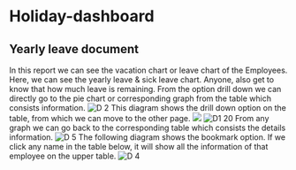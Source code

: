 # Holiday-dashboard
## Yearly leave document
In this report we can see the vacation chart or leave chart of the Employees. Here, we can see the yearly leave & sick leave chart. Anyone, also get to know that how much leave is remaining. 
From the option drill down we can directly go to the pie chart or corresponding graph from the table which consists information.
![D 2](https://user-images.githubusercontent.com/80387652/110642416-e917b300-81aa-11eb-93df-99e7886a8bc6.png)
This diagram shows the drill down option on the table, from which we can move to the other page. 
![](https://user-images.githubusercontent.com/80387652/110650489-7f9ba280-81b2-11eb-8fbf-b7a9f7fd0dd2.png)
![D1 20](https://user-images.githubusercontent.com/80387652/110638156-1ca40e80-81a6-11eb-8d2d-52ada0e6cd3b.png)
From any graph we can go back to the corresponding table which consists the details information.
![D 5](https://user-images.githubusercontent.com/80387652/110654334-f38b7a00-81b5-11eb-8f89-5bf5c4d59086.jpg)
The following diagram shows the bookmark option. If we click any name in the table below, it will show all the information of that employee on the upper table.
![D 4](https://user-images.githubusercontent.com/80387652/110653412-22552080-81b5-11eb-8542-269e684bc23e.png)
